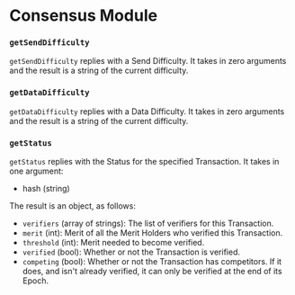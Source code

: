 # Consensus Module

### `getSendDifficulty`

`getSendDifficulty` replies with a Send Difficulty. It takes in zero arguments and the result is a string of the current difficulty.

### `getDataDifficulty`

`getDataDifficulty` replies with a Data Difficulty. It takes in zero arguments and the result is a string of the current difficulty.

### `getStatus`

`getStatus` replies with the Status for the specified Transaction. It takes in one argument:
- hash (string)

The result is an object, as follows:
- `verifiers`  (array of strings): The list of verifiers for this Transaction.
- `merit`      (int):              Merit of all the Merit Holders who verified this Transaction.
- `threshold`  (int):              Merit needed to become verified.
- `verified`   (bool):             Whether or not the Transaction is verified.
- `competing` (bool):              Whether or not the Transaction has competitors. If it does, and isn't already verified, it can only be verified at the end of its Epoch.

